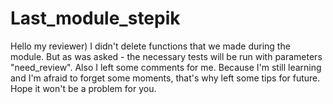 # Last_module_stepik
Hello my reviewer)
I didn't delete functions that we made during the module.
But as was asked - the necessary tests will be run with parameters "need_review".
Also I left some comments for me. Because I'm still learning and I'm afraid to forget some moments, that's why left some tips for future. Hope it won't be a problem for you.

